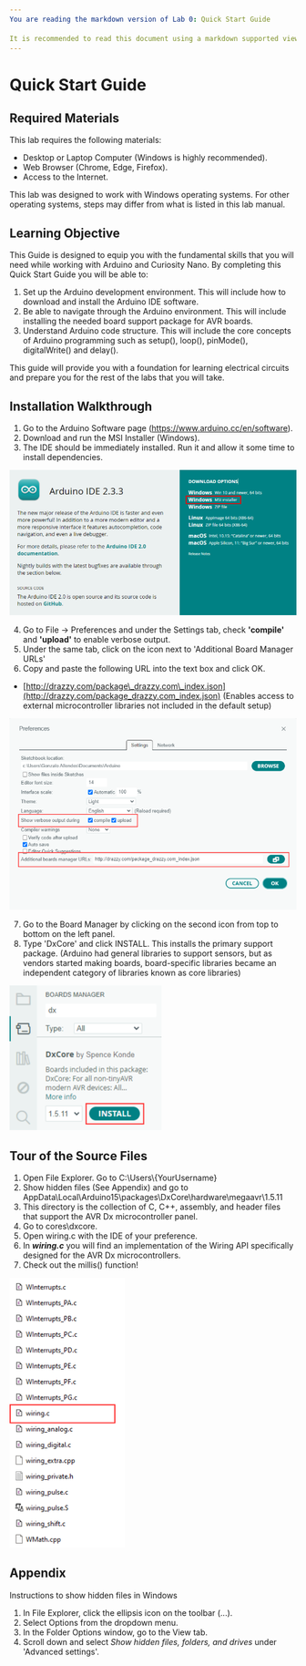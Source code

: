 ```yaml
---
You are reading the markdown version of Lab 0: Quick Start Guide

It is recommended to read this document using a markdown supported viewer/editor such as Visual Studio code.
---
```


# Quick Start Guide


## Required Materials

This lab requires the following materials:
- Desktop or Laptop Computer (Windows is highly recommended).
- Web Browser (Chrome, Edge, Firefox).
- Access to the Internet.

This lab was designed to work with Windows operating systems. For other operating systems, steps may differ from what is listed in this lab manual.

## Learning Objective
This Guide is designed to equip you with the fundamental skills that you will need while working with Arduino and Curiosity Nano. By completing this Quick Start Guide you will be able to: 
1. Set up the Arduino development environment. This will include how to download and install the Arduino IDE software.
2. Be able to navigate through the Arduino environment. This will include installing the needed board support package for AVR boards.
3. Understand Arduino code structure. This will include the core concepts of Arduino programming such as setup(), loop(), pinMode(), digitalWrite() and delay().

This guide will provide you with a foundation for learning electrical circuits and prepare you for the rest of the labs that you will take.

## Installation Walkthrough

1. Go to the Arduino Software page (https://www.arduino.cc/en/software).
2. Download and run the MSI Installer (Windows).
3. The IDE should be immediately installed. Run it and allow it some time to install dependencies.

![image info](./images/download.png)

4. Go to File \-\> Preferences and under the Settings tab, check **'compile'** and **'upload'** to enable verbose output.  
5. Under the same tab, click on the icon next to 'Additional Board Manager URLs'  
6. Copy and paste the following URL into the text box and click OK.  
  - [http://drazzy.com/package\_drazzy.com\_index.json](http://drazzy.com/package_drazzy.com_index.json) (Enables access to external microcontroller libraries not included in the default setup)

![image info](./images/preferences.png)

7. Go to the Board Manager by clicking on the second icon from top to bottom on the left panel.  
8. Type 'DxCore' and click INSTALL. This installs the primary support package. (Arduino had general libraries to support sensors, but as vendors started making boards, board-specific libraries became an independent category of libraries known as core libraries)

![image info](./images/dxcorev3.png)

## Tour of the Source Files

1. Open File Explorer. Go to C:\\Users\\{YourUsername}  
2. Show hidden files (See Appendix) and go to AppData\\Local\\Arduino15\\packages\\DxCore\\hardware\\megaavr\\1.5.11  
3. This directory is the collection of C, C++, assembly, and header files that support the AVR Dx microcontroller panel.    
4. Go to cores\\dxcore.  
5. Open wiring.c with the IDE of your preference.  
6. In ***wiring.c*** you will find an implementation of the Wiring API specifically designed for the AVR Dx microcontrollers.  
7. Check out the millis() function\!

![image info](./images/wiring.png)

## Appendix

Instructions to show hidden files in Windows

1. In File Explorer, click the ellipsis icon on the toolbar (...).  
2. Select Options from the dropdown menu.  
3. In the Folder Options window, go to the View tab.  
4. Scroll down and select *Show hidden files, folders, and drives* under 'Advanced settings'.
